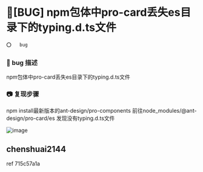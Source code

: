 # 🐛[BUG] npm包体中pro-card丢失es目录下的typing.d.ts文件

`⭕️   bug`

### 🐛 bug 描述

npm包体中pro-card丢失es目录下的typing.d.ts文件

### 📷 复现步骤

npm install最新版本的ant-design/pro-components
前往node_modules/@ant-design/pro-card/es
发现没有typing.d.ts文件

![image](https://user-images.githubusercontent.com/1585544/236418107-8de77754-08f9-46ce-a787-39fda551bb6c.png)

## chenshuai2144

ref 715c57a1a
